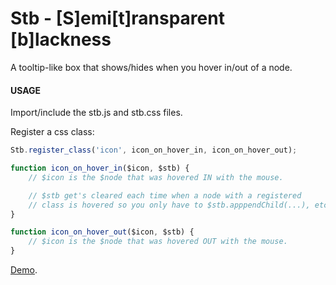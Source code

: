 # Stb - [S]emi[t]ransparent [b]lackness

A tooltip-like box that shows/hides when you hover in/out of a node.

#### USAGE

Import/include the stb.js and stb.css files.

Register a css class:
```js
Stb.register_class('icon', icon_on_hover_in, icon_on_hover_out);

function icon_on_hover_in($icon, $stb) {
    // $icon is the $node that was hovered IN with the mouse.

    // $stb get's cleared each time when a node with a registered
    // class is hovered so you only have to $stb.apppendChild(...), etc.
}

function icon_on_hover_out($icon, $stb) {
    // $icon is the $node that was hovered OUT with the mouse.
}

```

[Demo](https://tipdbmp.github.io/stb/).
